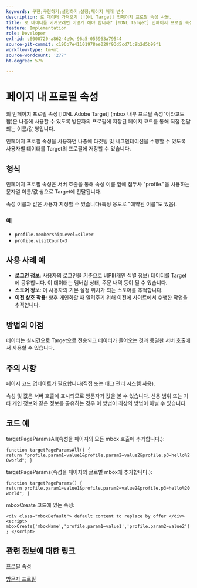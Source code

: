 ```yaml
---
keywords: 구현;구현하기;설정하기;설정;페이지 매개 변수
description: 로 데이터 가져오기 [!DNL Target] 인페이지 프로필 속성 사용.
title: 로 데이터를 가져오려면 어떻게 해야 합니까? [!DNL Target] 인페이지 프로필 속성을 사용하시겠습니까?
feature: Implementation
role: Developer
exl-id: c6000720-a862-4e9c-96a5-055963a79544
source-git-commit: c196b7e41101978ee029f93d5cd71c9b2d5b99f1
workflow-type: tm+mt
source-wordcount: '277'
ht-degree: 57%

---
```


# 페이지 내 프로필 속성

의 인페이지 프로필 속성 [!DNL Adobe Target] (mbox 내부 프로필 속성&quot;이라고도 함)은 나중에 사용할 수 있도록 방문자의 프로필에 저장된 페이지 코드를 통해 직접 전달되는 이름/값 쌍입니다.

인페이지 프로필 속성을 사용하면 나중에 타깃팅 및 세그멘테이션을 수행할 수 있도록 사용자별 데이터를 Target의 프로필에 저장할 수 있습니다.

## 형식

인페이지 프로필 속성은 서버 호출을 통해 속성 이름 앞에 접두사 &quot;profile.&quot;을 사용하는 문자열 이름/값 쌍으로 Target에 전달됩니다.

속성 이름과 값은 사용자 지정할 수 있습니다(특정 용도로 &quot;예약된 이름&quot;도 있음).

### 예

* `profile.membershipLevel=silver`
* `profile.visitCount=3`

## 사용 사례 예

* **로그인 정보**: 사용자의 로그인을 기준으로 비PII(개인 식별 정보) 데이터를 Target에 공유합니다. 이 데이터는 멤버십 상태, 주문 내역 등이 될 수 있습니다.
* **스토어 정보**: 이 사용자의 기본 설정 위치가 되는 스토어를 추적합니다.
* **이전 상호 작용**: 향후 개인화할 때 알려주기 위해 이전에 사이트에서 수행한 작업을 추적합니다.

## 방법의 이점

데이터는 실시간으로 Target으로 전송되고 데이터가 들어오는 것과 동일한 서버 호출에서 사용할 수 있습니다.

## 주의 사항

페이지 코드 업데이트가 필요합니다(직접 또는 태그 관리 시스템 사용).

속성 및 값은 서버 호출에 표시되므로 방문자가 값을 볼 수 있습니다. 신용 범위 또는 기타 개인 정보와 같은 정보를 공유하는 경우 이 방법이 최상의 방법이 아닐 수 있습니다.

## 코드 예

targetPageParamsAll(속성을 페이지의 모든 mbox 호출에 추가합니다.):

`function targetPageParamsAll() { return "profile.param1=value1&profile.param2=value2&profile.p3=hello%20world"; }`

targetPageParams(속성을 페이지의 글로벌 mbox에 추가합니다.):

`function targetPageParams() { return profile.param1=value1&profile.param2=value2&profile.p3=hello%20world"; }`

mboxCreate 코드에 있는 속성:

`<div class="mboxDefault"> default content to replace by offer </div> <script> mboxCreate('mboxName','profile.param1=value1','profile.param2=value2'); </script>`

## 관련 정보에 대한 링크

[프로필 속성](/help/main/c-target/c-visitor-profile/profile-parameters.md#concept_01A30B4762D64CD5946B3AA38DC8A201)

[방문자 프로필](/help/main/c-target/c-audiences/c-target-rules/visitor-profile.md#concept_E972690B9A4C4372A34229FA37EDA38E)
